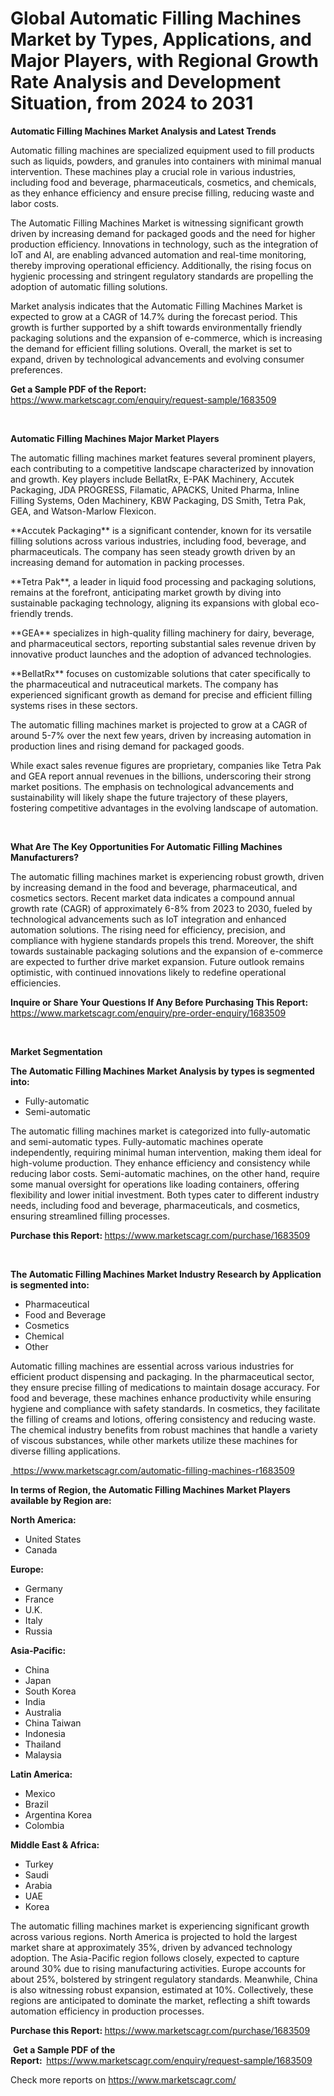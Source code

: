 <p><h1>Global Automatic Filling Machines Market by Types, Applications, and Major Players, with Regional Growth Rate Analysis and Development Situation, from 2024 to 2031</h1></p><p><strong>Automatic Filling Machines Market Analysis and Latest Trends</strong></p>
<p><p>Automatic filling machines are specialized equipment used to fill products such as liquids, powders, and granules into containers with minimal manual intervention. These machines play a crucial role in various industries, including food and beverage, pharmaceuticals, cosmetics, and chemicals, as they enhance efficiency and ensure precise filling, reducing waste and labor costs.</p><p>The Automatic Filling Machines Market is witnessing significant growth driven by increasing demand for packaged goods and the need for higher production efficiency. Innovations in technology, such as the integration of IoT and AI, are enabling advanced automation and real-time monitoring, thereby improving operational efficiency. Additionally, the rising focus on hygienic processing and stringent regulatory standards are propelling the adoption of automatic filling solutions.</p><p>Market analysis indicates that the Automatic Filling Machines Market is expected to grow at a CAGR of 14.7% during the forecast period. This growth is further supported by a shift towards environmentally friendly packaging solutions and the expansion of e-commerce, which is increasing the demand for efficient filling solutions. Overall, the market is set to expand, driven by technological advancements and evolving consumer preferences.</p></p>
<p><strong>Get a Sample PDF of the Report:&nbsp;</strong> <a href="https://www.marketscagr.com/enquiry/request-sample/1683509?utm_campaign=1886&utm_medium=2&utm_source=Github&utm_content=ia&utm_term=30122024&utm_id=automatic-filling-machines">https://www.marketscagr.com/enquiry/request-sample/1683509</a></p>
<p>&nbsp;</p>
<p><strong>Automatic Filling Machines Major Market Players</strong></p>
<p><p>The automatic filling machines market features several prominent players, each contributing to a competitive landscape characterized by innovation and growth. Key players include BellatRx, E-PAK Machinery, Accutek Packaging, JDA PROGRESS, Filamatic, APACKS, United Pharma, Inline Filling Systems, Oden Machinery, KBW Packaging, DS Smith, Tetra Pak, GEA, and Watson-Marlow Flexicon.</p><p>**Accutek Packaging** is a significant contender, known for its versatile filling solutions across various industries, including food, beverage, and pharmaceuticals. The company has seen steady growth driven by an increasing demand for automation in packing processes. </p><p>**Tetra Pak**, a leader in liquid food processing and packaging solutions, remains at the forefront, anticipating market growth by diving into sustainable packaging technology, aligning its expansions with global eco-friendly trends.</p><p>**GEA** specializes in high-quality filling machinery for dairy, beverage, and pharmaceutical sectors, reporting substantial sales revenue driven by innovative product launches and the adoption of advanced technologies.</p><p>**BellatRx** focuses on customizable solutions that cater specifically to the pharmaceutical and nutraceutical markets. The company has experienced significant growth as demand for precise and efficient filling systems rises in these sectors.</p><p>The automatic filling machines market is projected to grow at a CAGR of around 5-7% over the next few years, driven by increasing automation in production lines and rising demand for packaged goods. </p><p>While exact sales revenue figures are proprietary, companies like Tetra Pak and GEA report annual revenues in the billions, underscoring their strong market positions. The emphasis on technological advancements and sustainability will likely shape the future trajectory of these players, fostering competitive advantages in the evolving landscape of automation.</p></p>
<p>&nbsp;</p>
<p><strong>What Are The Key Opportunities For Automatic Filling Machines Manufacturers?</strong></p>
<p><p>The automatic filling machines market is experiencing robust growth, driven by increasing demand in the food and beverage, pharmaceutical, and cosmetics sectors. Recent market data indicates a compound annual growth rate (CAGR) of approximately 6-8% from 2023 to 2030, fueled by technological advancements such as IoT integration and enhanced automation solutions. The rising need for efficiency, precision, and compliance with hygiene standards propels this trend. Moreover, the shift towards sustainable packaging solutions and the expansion of e-commerce are expected to further drive market expansion. Future outlook remains optimistic, with continued innovations likely to redefine operational efficiencies.</p></p>
<p><strong>Inquire or Share Your Questions If Any Before Purchasing This Report:</strong> <a href="https://www.marketscagr.com/enquiry/pre-order-enquiry/1683509?utm_campaign=1886&utm_medium=2&utm_source=Github&utm_content=ia&utm_term=30122024&utm_id=automatic-filling-machines">https://www.marketscagr.com/enquiry/pre-order-enquiry/1683509</a></p>
<p>&nbsp;</p>
<p><strong>Market Segmentation</strong></p>
<p><strong>The Automatic Filling Machines Market Analysis by types is segmented into:</strong></p>
<p><ul><li>Fully-automatic</li><li>Semi-automatic</li></ul></p>
<p><p>The automatic filling machines market is categorized into fully-automatic and semi-automatic types. Fully-automatic machines operate independently, requiring minimal human intervention, making them ideal for high-volume production. They enhance efficiency and consistency while reducing labor costs. Semi-automatic machines, on the other hand, require some manual oversight for operations like loading containers, offering flexibility and lower initial investment. Both types cater to different industry needs, including food and beverage, pharmaceuticals, and cosmetics, ensuring streamlined filling processes.</p></p>
<p><strong>Purchase this Report:&nbsp;</strong><a href="https://www.marketscagr.com/purchase/1683509?utm_campaign=1886&utm_medium=2&utm_source=Github&utm_content=ia&utm_term=30122024&utm_id=automatic-filling-machines">https://www.marketscagr.com/purchase/1683509</a></p>
<p>&nbsp;</p>
<p><strong>The Automatic Filling Machines Market Industry Research by Application is segmented into:</strong></p>
<p><ul><li>Pharmaceutical</li><li>Food and Beverage</li><li>Cosmetics</li><li>Chemical</li><li>Other</li></ul></p>
<p><p>Automatic filling machines are essential across various industries for efficient product dispensing and packaging. In the pharmaceutical sector, they ensure precise filling of medications to maintain dosage accuracy. For food and beverage, these machines enhance productivity while ensuring hygiene and compliance with safety standards. In cosmetics, they facilitate the filling of creams and lotions, offering consistency and reducing waste. The chemical industry benefits from robust machines that handle a variety of viscous substances, while other markets utilize these machines for diverse filling applications.</p></p>
<p><a href="https://www.marketscagr.com/automatic-filling-machines-r1683509?utm_campaign=1886&utm_medium=2&utm_source=Github&utm_content=ia&utm_term=30122024&utm_id=automatic-filling-machines">&nbsp;https://www.marketscagr.com/automatic-filling-machines-r1683509</a></p>
<p><strong>In terms of Region, the Automatic Filling Machines Market Players available by Region are:</strong></p>
<p>
    <p> <strong> North America: </strong>
        <ul>
            <li>United States</li>
            <li>Canada</li>
        </ul>
        </p> 
    <p> <strong> Europe: </strong>
        <ul>
            <li>Germany</li>
            <li>France</li>
            <li>U.K.</li>
            <li>Italy</li>
            <li>Russia</li>
        </ul>
        </p> 
    <p> <strong> Asia-Pacific: </strong>
        <ul>
            <li>China</li>
            <li>Japan</li>
            <li>South Korea</li>
            <li>India</li>
            <li>Australia</li>
            <li>China Taiwan</li>
            <li>Indonesia</li>
            <li>Thailand</li>
            <li>Malaysia</li>
        </ul>
        </p> 
    <p> <strong> Latin America: </strong>
        <ul>
            <li>Mexico</li>
            <li>Brazil</li>
            <li>Argentina Korea</li>
            <li>Colombia</li>
        </ul>
        </p> 
    <p> <strong> Middle East & Africa: </strong>
        <ul>
            <li>Turkey</li>
            <li>Saudi</li>
            <li>Arabia</li>
            <li>UAE</li>
            <li>Korea</li>
        </ul>
    </p>
    </p>
<p><p>The automatic filling machines market is experiencing significant growth across various regions. North America is projected to hold the largest market share at approximately 35%, driven by advanced technology adoption. The Asia-Pacific region follows closely, expected to capture around 30% due to rising manufacturing activities. Europe accounts for about 25%, bolstered by stringent regulatory standards. Meanwhile, China is also witnessing robust expansion, estimated at 10%. Collectively, these regions are anticipated to dominate the market, reflecting a shift towards automation efficiency in production processes.</p></p>
<p><strong>Purchase this Report: </strong><a href="https://www.marketscagr.com/purchase/1683509?utm_campaign=1886&utm_medium=2&utm_source=Github&utm_content=ia&utm_term=30122024&utm_id=automatic-filling-machines">https://www.marketscagr.com/purchase/1683509</a></p>
<p>&nbsp;<strong>Get a Sample PDF of the Report:&nbsp;&nbsp;</strong><a href="https://www.marketscagr.com/enquiry/request-sample/1683509?utm_campaign=1886&utm_medium=2&utm_source=Github&utm_content=ia&utm_term=30122024&utm_id=automatic-filling-machines">https://www.marketscagr.com/enquiry/request-sample/1683509</a></p>
<p><strong></strong></p>
<p>Check more reports on <a href="https://www.marketscagr.com/?utm_campaign=1886&utm_medium=2&utm_source=Github&utm_content=ia&utm_term=30122024&utm_id=automatic-filling-machines">https://www.marketscagr.com/</a></p>